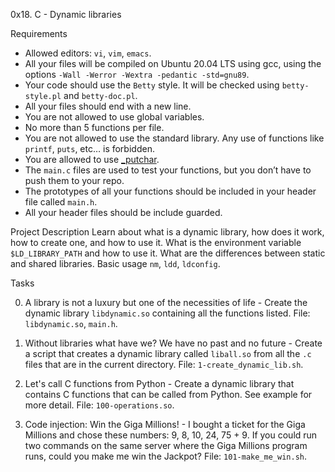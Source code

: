 0x18. C - Dynamic libraries

Requirements
*   Allowed editors: `vi`, `vim`, `emacs`.
*   All your files will be compiled on Ubuntu 20.04 LTS using gcc, using the options `-Wall -Werror -Wextra -pedantic -std=gnu89`.
*   Your code should use the `Betty` style. It will be checked using `betty-style.pl` and `betty-doc.pl`.
*   All your files should end with a new line.
*   You are not allowed to use global variables.
*   No more than 5 functions per file.
*   You are not allowed to use the standard library. Any use of functions like `printf`, `puts`, etc… is forbidden.
*   You are allowed to use [_putchar](https://github.com/holbertonschool/_putchar.c/blob/master/_putchar.c).
*   The `main.c` files are used to test your functions, but you don’t have to push them to your repo.
*   The prototypes of all your functions should be included in your header file called `main.h`.
*   All your header files should be include guarded.


Project Description
Learn about what is a dynamic library, how does it work, how to create one, and how to use it.
What is the environment variable `$LD_LIBRARY_PATH` and how to use it.
What are the differences between static and shared libraries.
Basic usage `nm`, `ldd`, `ldconfig`.

Tasks

0. A library is not a luxury but one of the necessities of life - Create the dynamic library `libdynamic.so` containing all the functions listed. 
File: `libdynamic.so`, `main.h`.

1. Without libraries what have we? We have no past and no future - Create a script that creates a dynamic library called `liball.so` from all the `.c` files that are in the current directory. 
File: `1-create_dynamic_lib.sh`.

2. Let's call C functions from Python - Create a dynamic library that contains C functions that can be called from Python. See example for more detail. 
File: `100-operations.so`.

3. Code injection: Win the Giga Millions! - I bought a ticket for the Giga Millions and chose these numbers: 9, 8, 10, 24, 75 + 9. If you could run two commands on the same server where the Giga Millions program runs, could you make me win the Jackpot? 
File: `101-make_me_win.sh`.
